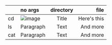 | | no args      | directory | file     |       
| :--- | :---        |    :----:   |          ---: | 
| cd |![image](https://github.com/SumayKalra/cse15L-labreports-winter2024/assets/67125138/f72b493e-7768-4c7f-be8d-2772abba95af) | Title       | Here's this   | 
| ls |Paragraph   | Text        | And more      |
| cat |Paragraph   | Text        | And more      |
